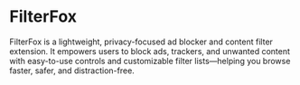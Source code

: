 # FilterFox
FilterFox is a lightweight, privacy-focused ad blocker and content filter extension. It empowers users to block ads, trackers, and unwanted content with easy-to-use controls and customizable filter lists—helping you browse faster, safer, and distraction-free.
